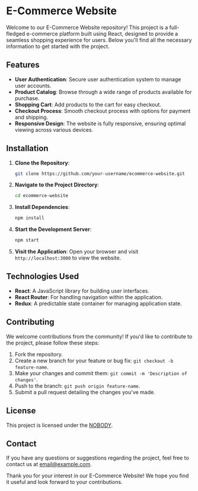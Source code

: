 # E-Commerce Website

Welcome to our E-Commerce Website repository! This project is a full-fledged e-commerce platform built using React, designed to provide a seamless shopping experience for users. Below you'll find all the necessary information to get started with the project.

## Features

- **User Authentication**: Secure user authentication system to manage user accounts.
- **Product Catalog**: Browse through a wide range of products available for purchase.
- **Shopping Cart**: Add products to the cart for easy checkout.
- **Checkout Process**: Smooth checkout process with options for payment and shipping.
- **Responsive Design**: The website is fully responsive, ensuring optimal viewing across various devices.

## Installation

1. **Clone the Repository**: 
    ```bash
    git clone https://github.com/your-username/ecommerce-website.git
    ```
2. **Navigate to the Project Directory**:
    ```bash
    cd ecommerce-website
    ```
3. **Install Dependencies**:
    ```bash
    npm install
    ```
4. **Start the Development Server**:
    ```bash
    npm start
    ```
5. **Visit the Application**:
   Open your browser and visit `http://localhost:3000` to view the website.

## Technologies Used

- **React**: A JavaScript library for building user interfaces.
- **React Router**: For handling navigation within the application.
- **Redux**: A predictable state container for managing application state.


## Contributing

We welcome contributions from the community! If you'd like to contribute to the project, please follow these steps:

1. Fork the repository.
2. Create a new branch for your feature or bug fix: `git checkout -b feature-name`.
3. Make your changes and commit them: `git commit -m 'Description of changes'`.
4. Push to the branch: `git push origin feature-name`.
5. Submit a pull request detailing the changes you've made.

## License

This project is licensed under the [NOBODY](LICENSE).

## Contact

If you have any questions or suggestions regarding the project, feel free to contact us at [email@example.com](mailto:email@example.com).

Thank you for your interest in our E-Commerce Website! We hope you find it useful and look forward to your contributions.
